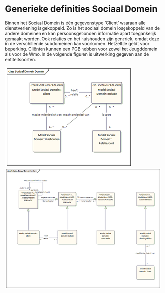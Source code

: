 # Generieke definities Sociaal Domein

Binnen het Sociaal Domein is één gegevenstype ‘Client’ waaraan alle dienstverlening is gekoppeld. Zo is het sociaal domein losgekoppeld van de andere domeinen en kan persoonsgebonden informatie apart toegankelijk gemaakt worden. Ook relaties en het huishouden zijn generiek, omdat deze in de verschillende subdomeinen kan voorkomen. Hetzelfde geldt voor beperking. Cliënten kunnen een PGB hebben voor zowel het Jeugddomein als voor de Wmo.
In de volgende figuren is uitwerking gegeven aan de entiteitsoorten.

![Gegevensmodel Generieke entiteit Client, huishouden en relaties][socclient]
![Gegevensmodel Generieke entiteit Relaties tot kern][sockern]

[sockern]: image/EAID_D7287848_8118_4aab_8823_D555A599063C.gif "Gegevensmodel Generieke entiteit Relaties tot kern"
[socclient]: image/EAID_FD6966FF_E4FC_437d_983E_71B33445A62C.gif "Gegevensmodel Generieke entiteit Client, huishouden en relaties"
